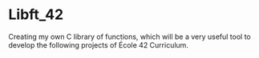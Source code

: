 # Libft_42
Creating my own C library of functions, which will be a very useful tool to develop the following projects of École 42 Curriculum.
